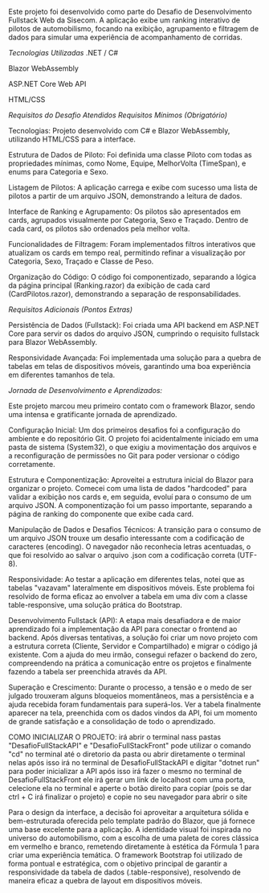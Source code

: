 Este projeto foi desenvolvido como parte do Desafio de Desenvolvimento Fullstack Web da Sisecom. A aplicação exibe um ranking interativo de pilotos de automobilismo, focando na exibição, agrupamento e filtragem de dados para simular uma experiência de acompanhamento de corridas.


*Tecnologias Utilizadas*
.NET / C#


Blazor WebAssembly 


ASP.NET Core Web API 


HTML/CSS 

*Requisitos do Desafio Atendidos*
*Requisitos Mínimos (Obrigatório)*
 

Tecnologias: Projeto desenvolvido com C# e Blazor WebAssembly, utilizando HTML/CSS para a interface.


Estrutura de Dados de Piloto: Foi definida uma classe Piloto com todas as propriedades mínimas, como Nome, Equipe, MelhorVolta (TimeSpan), e enums para Categoria e Sexo.


Listagem de Pilotos: A aplicação carrega e exibe com sucesso uma lista de pilotos a partir de um arquivo JSON, demonstrando a leitura de dados.


Interface de Ranking e Agrupamento: Os pilotos são apresentados em cards, agrupados visualmente por Categoria, Sexo e Traçado. Dentro de cada card, os pilotos são ordenados pela melhor volta.


Funcionalidades de Filtragem: Foram implementados filtros interativos que atualizam os cards em tempo real, permitindo refinar a visualização por Categoria, Sexo, Traçado e Classe de Peso.


Organização do Código: O código foi componentizado, separando a lógica da página principal (Ranking.razor) da exibição de cada card (CardPilotos.razor), demonstrando a separação de responsabilidades.

*Requisitos Adicionais (Pontos Extras)*

Persistência de Dados (Fullstack): Foi criada uma API backend em ASP.NET Core para servir os dados do arquivo JSON, cumprindo o requisito fullstack para Blazor WebAssembly.

Responsividade Avançada: Foi implementada uma solução para a quebra de tabelas em telas de dispositivos móveis, garantindo uma boa experiência em diferentes tamanhos de tela.

*Jornada de Desenvolvimento e Aprendizados:*

Este projeto marcou meu primeiro contato com o framework Blazor, sendo uma intensa e gratificante jornada de aprendizado.

Configuração Inicial: Um dos primeiros desafios foi a configuração do ambiente e do repositório Git. O projeto foi acidentalmente iniciado em uma pasta de sistema (System32), o que exigiu a movimentação dos arquivos e a reconfiguração de permissões no Git para poder versionar o código corretamente.

Estrutura e Componentização: Aproveitei a estrutura inicial do Blazor para organizar o projeto. Comecei com uma lista de dados "hardcoded" para validar a exibição nos cards e, em seguida, evoluí para o consumo de um arquivo JSON. A componentização foi um passo importante, separando a página de ranking do componente que exibe cada card.

Manipulação de Dados e Desafios Técnicos: A transição para o consumo de um arquivo JSON trouxe um desafio interessante com a codificação de caracteres (encoding). O navegador não reconhecia letras acentuadas, o que foi resolvido ao salvar o arquivo .json com a codificação correta (UTF-8).

Responsividade: Ao testar a aplicação em diferentes telas, notei que as tabelas "vazavam" lateralmente em dispositivos móveis. Este problema foi resolvido de forma eficaz ao envolver a tabela em uma div com a classe table-responsive, uma solução prática do Bootstrap.

Desenvolvimento Fullstack (API): A etapa mais desafiadora e de maior aprendizado foi a implementação da API para conectar o frontend ao backend. Após diversas tentativas, a solução foi criar um novo projeto com a estrutura correta (Cliente, Servidor e Compartilhado) e migrar o código já existente. Com a ajuda do meu irmão, consegui refazer o backend do zero, compreendendo na prática a comunicação entre os projetos e finalmente fazendo a tabela ser preenchida através da API.

Superação e Crescimento: Durante o processo, a tensão e o medo de ser julgado trouxeram alguns bloqueios momentâneos, mas a persistência e a ajuda recebida foram fundamentais para superá-los. Ver a tabela finalmente aparecer na tela, preenchida com os dados vindos da API, foi um momento de grande satisfação e a consolidação de todo o aprendizado.



COMO INICIALIZAR O PROJETO:
 irá abrir o terminal nass pastas "DesafioFullStackAPI" e "DesafioFullStackFront"
 pode utilizar o comando "cd" no terminal até o diretorio da pasta ou abrir diretamente o terminal nelas
 após isso irá no terminal de DesafioFullStackAPI e digitar "dotnet run" para poder inicializar a API
 após isso irá fazer o mesmo no  terminal de DesafioFullStackFront
 ele irá gerar um link de localhost com uma porta, celecione ela no terminal e aperte o botão direito para copiar (pois se dar ctrl + C irá finalizar o projeto) e copie no seu navegador para abrir o site


 Para o design da interface, a decisão foi aproveitar a arquitetura sólida e bem-estruturada oferecida pelo template padrão do Blazor, que já fornece uma base excelente para a aplicação.
A identidade visual foi inspirada no universo do automobilismo, com a escolha de uma paleta de cores clássica em vermelho e branco, remetendo diretamente à estética da Fórmula 1 para criar uma experiência temática.
O framework Bootstrap foi utilizado de forma pontual e estratégica, com o objetivo principal de garantir a responsividade da tabela de dados (.table-responsive), resolvendo de maneira eficaz a quebra de layout em dispositivos móveis.
